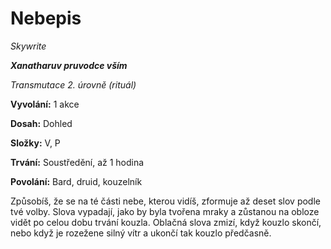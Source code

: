 # Nebepis

*Skywrite*

***Xanatharuv pruvodce vším***

*Transmutace 2. úrovně (rituál)*

**Vyvolání:** 1 akce

**Dosah:** Dohled

**Složky:** V, P

**Trvání:** Soustředění, až 1 hodina

**Povolání:** Bard, druid, kouzelník

Způsobíš, že se na té části nebe, kterou vidíš, zformuje až deset slov podle tvé volby. Slova vypadají, jako by byla tvořena mraky a zůstanou na obloze vidět po celou dobu trvání kouzla. Oblačná slova zmizí, když kouzlo skončí, nebo když je rozežene silný vítr a ukončí tak kouzlo předčasně.